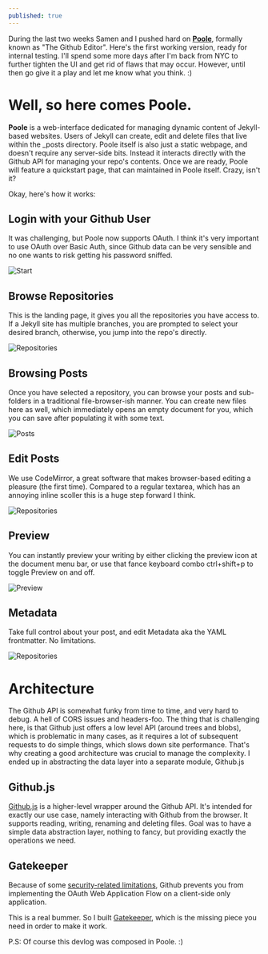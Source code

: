 ```yaml
---
published: true
---
```


During the last two weeks Samen and I pushed hard on **[Poole](http://developmentseed.org/poole)**, formally known as "The Github Editor". Here's the first working version, ready for internal testing. I'll spend some more days after I'm back from NYC to further tighten the UI and get rid of flaws that may occur. However, until then go give it a play and let me know what you think. :)


Well, so here comes Poole.
=================

**Poole** is a web-interface dedicated for managing dynamic content of Jekyll-based websites. Users of Jekyll can create, edit and delete files that live within the _posts directory. Poole itself is also just a static webpage, and doesn't require any server-side bits. Instead it interacts directly with the Github API for managing your repo's contents. Once we are ready, Poole will feature a quickstart page, that can maintained in Poole itself. Crazy, isn't it?


Okay, here's how it works:

Login with your Github User
-----------------

It was challenging, but Poole now supports OAuth. I think it's very important to use OAuth over Basic Auth, since Github data can be very sensible and no one wants to risk getting his password sniffed.

![Start](http://f.cl.ly/items/0t0A170b2Y093F2u1w45/Screen%20Shot%202012-05-23%20at%205.48.45%20PM.png)


Browse Repositories
-----------------

This is the landing page, it gives you all the repositories you have access to. If a Jekyll site has multiple branches, you are prompted to select your desired branch, otherwise, you jump into the repo's directly.

![Repositories](http://cl.ly/3p0v3b1q011w123b1O2c/Screen%20Shot%202012-05-23%20at%205.11.42%20PM.png)


Browsing Posts
-----------------

Once you have selected a repository, you can browse your posts and sub-folders in a traditional file-browser-ish manner. You can create new files here as well, which immediately opens an empty document for you, which you can save after populating it with some text.

![Posts](http://f.cl.ly/items/0e0D1s292j422S0N3723/Screen%20Shot%202012-05-23%20at%204.58.48%20PM.png)


Edit Posts
-----------------

We use CodeMirror, a great software that makes browser-based editing a pleasure (the first time). Compared to a regular textarea, which has an annoying inline scoller this is a huge step forward I think.

![Repositories](http://f.cl.ly/items/302m2R2l0x090h0k0s21/Screen%20Shot%202012-05-23%20at%205.03.43%20PM.png)


Preview
-----------------

You can instantly preview your writing by either clicking the preview icon at the document menu bar, or use that fance keyboard combo ctrl+shift+p to toggle Preview on and off.

![Preview](http://f.cl.ly/items/1t2I3s2o0s3D2u1E270x/Screen%20Shot%202012-05-23%20at%205.03.29%20PM.png)


Metadata
-----------------

Take full control about your post, and edit Metadata aka the YAML frontmatter. No limitations.

![Repositories](http://f.cl.ly/items/1v0a3E0C1Z3z2s3N473v/Screen%20Shot%202012-05-23%20at%205.04.01%20PM.png)


Architecture
=================

The Github API is somewhat funky from time to time, and very hard to debug. A hell of CORS issues and headers-foo. The thing that is challenging here, is that Github just offers a low level API (around trees and blobs), which is problematic in many cases, as it requires a lot of subsequent requests to do simple things, which slows down site performance. That's why creating a good architecture was crucial to manage the complexity. I ended up in abstracting the data layer into a separate module, Github.js


Github.js
-----------------

[Github.js](https://github.com/michael/github) is a higher-level wrapper around the Github API. It's intended for exactly our use case, namely interacting with Github from the browser. It supports reading, writing, renaming and deleting files. Goal was to have a simple data abstraction layer, nothing to fancy, but providing exactly the operations we need.


Gatekeeper
-----------------

Because of some [security-related limitations](http://blog.vjeux.com/2012/javascript/github-oauth-login-browser-side.html), Github prevents you from implementing the OAuth Web Application Flow on a client-side only application.

This is a real bummer. So I built [Gatekeeper](http://github.com/developmentseed/gatekeeper), which is the missing piece you need in order to make it work.


P.S: Of course this devlog was composed in Poole. :)